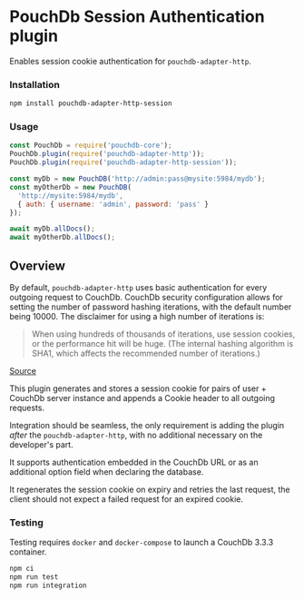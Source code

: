 # PouchDb Session Authentication plugin

Enables session cookie authentication for `pouchdb-adapter-http`.

### Installation
```bash
npm install pouchdb-adapter-http-session
```

### Usage
```javascript
const PouchDb = require('pouchdb-core');
PouchDb.plugin(require('pouchdb-adapter-http'));
PouchDb.plugin(require('pouchdb-adapter-http-session'));

const myDb = new PouchDB('http://admin:pass@mysite:5984/mydb');
const myOtherDb = new PouchDB(
  'http://mysite:5984/mydb', 
  { auth: { username: 'admin', password: 'pass' } 
});

await myDb.allDocs();
await myOtherDb.allDocs();
```

## Overview

By default, `pouchdb-adapter-http` uses basic authentication for every outgoing request to CouchDb. 
CouchDb security configuration allows for setting the number of password hashing iterations, with the default number being 10000. The disclaimer for using a high number of iterations is:

> When using hundreds of thousands of iterations, use session cookies, or the performance hit will be huge. (The internal hashing algorithm is SHA1, which affects the recommended number of iterations.)
 
[Source](https://docs.couchdb.org/en/stable/config/auth.html#chttpd_auth/iterations)

This plugin generates and stores a session cookie for pairs of user + CouchDb server instance and appends a Cookie header to all outgoing requests. 

Integration should be seamless, the only requirement is adding the plugin _after_ the `pouchdb-adapter-http`, with no additional necessary on the developer's part.

It supports authentication embedded in the CouchDb URL or as an additional option field when declaring the database. 

It regenerates the session cookie on expiry and retries the last request, the client should not expect a failed request for an expired cookie.

### Testing

Testing requires `docker` and `docker-compose` to launch a CouchDb 3.3.3 container.

```bash
npm ci
npm run test
npm run integration
```
